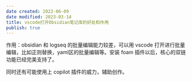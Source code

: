 ```yaml
---
date created: 2022-06-09
date modified: 2023-03-14
title: vscode打开Obsidian笔记库的好处和作用
publish: true
---
```


作用：obsidian 和 logseq 的批量编辑能力较差，可以用 vscode 打开进行批量编辑，比如正则替换，yaml区的批量编辑等。安装 foam 插件以后，核心的双链功能已经完美支持了。

同时还有可能使用上 copilot 插件的威力，辅助创作。